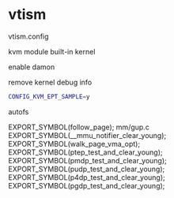 
# vtism

vtism.config

kvm module built-in kernel

enable damon

remove kernel debug info
 
```bash
CONFIG_KVM_EPT_SAMPLE=y
```

autofs

EXPORT_SYMBOL(follow_page); mm/gup.c
EXPORT_SYMBOL(__mmu_notifier_clear_young);
EXPORT_SYMBOL(walk_page_vma_opt);
EXPORT_SYMBOL(ptep_test_and_clear_young);
EXPORT_SYMBOL(pmdp_test_and_clear_young);
EXPORT_SYMBOL(pudp_test_and_clear_young);
EXPORT_SYMBOL(p4dp_test_and_clear_young);
EXPORT_SYMBOL(pgdp_test_and_clear_young);